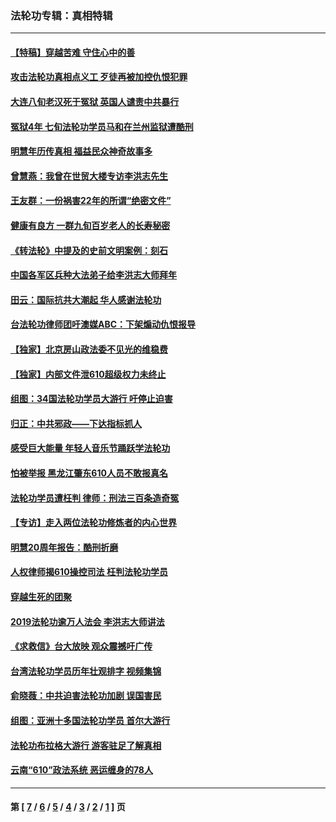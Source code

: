 ### 法轮功专辑：真相特辑
---
#### [【特稿】穿越苦难 守住心中的善](../../pages/nf4389/n13784979.md?10130430) 
#### [攻击法轮功真相点义工 歹徒再被加控仇恨犯罪](../../pages/nf4389/n13601019.md?10130430) 
#### [大连八旬老汉死于冤狱 英国人谴责中共暴行](../../pages/nf4389/n13480118.md?10130430) 
#### [冤狱4年 七旬法轮功学员马和在兰州监狱遭酷刑](../../pages/nf4389/n13304688.md?10130430) 
#### [明慧年历传真相 福益民众神奇故事多](../../pages/nf4389/n13294545.md?10130430) 
#### [曾慧燕：我曾在世贸大楼专访李洪志先生](../../pages/nf4389/n12898729.md?10130430) 
#### [王友群：一份祸害22年的所谓“绝密文件”](../../pages/nf4389/n12871750.md?10130430) 
#### [健康有良方 一群九旬百岁老人的长寿秘密](../../pages/nf4389/n12847475.md?10130430) 
#### [《转法轮》中提及的史前文明案例：刻石](../../pages/nf4389/n12758577.md?10130430) 
#### [中国各军区兵种大法弟子给李洪志大师拜年](../../pages/nf4389/n12750047.md?10130430) 
#### [田云：国际抗共大潮起 华人感谢法轮功](../../pages/nf4389/n12357708.md?10130430) 
#### [台法轮功律师团吁澳媒ABC：下架煽动仇恨报导](../../pages/nf4389/n12279917.md?10130430) 
#### [【独家】北京房山政法委不见光的维稳费](../../pages/nf4389/n12031979.md?10130430) 
#### [【独家】内部文件泄610超级权力未终止](../../pages/nf4389/n12023895.md?10130430) 
#### [组图：34国法轮功学员大游行 吁停止迫害](../../pages/nf4389/n11492658.md?10130430) 
#### [归正：中共邪政——下达指标抓人](../../pages/nf4389/n11474770.md?10130430) 
#### [感受巨大能量 年轻人音乐节踊跃学法轮功](../../pages/nf4389/n11441981.md?10130430) 
#### [怕被举报 黑龙江肇东610人员不敢报真名](../../pages/nf4389/n11436499.md?10130430) 
#### [法轮功学员遭枉判 律师：刑法三百条造奇冤](../../pages/nf4389/n11433943.md?10130430) 
#### [【专访】走入两位法轮功修炼者的内心世界](../../pages/nf4389/n11415623.md?10130430) 
#### [明慧20周年报告：酷刑折磨](../../pages/nf4389/n11387954.md?10130430) 
#### [人权律师揭610操控司法 枉判法轮功学员](../../pages/nf4389/n11313370.md?10130430) 
#### [穿越生死的团聚](../../pages/nf4389/n11258922.md?10130430) 
#### [2019法轮功逾万人法会 李洪志大师讲法](../../pages/nf4389/n11265303.md?10130430) 
#### [《求救信》台大放映 观众震撼吁广传](../../pages/nf4389/n10922251.md?10130430) 
#### [台湾法轮功学员历年壮观排字 视频集锦](../../pages/nf4389/n10878789.md?10130430) 
#### [俞晓薇：中共迫害法轮功加剧 误国害民](../../pages/nf4389/n10859260.md?10130430) 
#### [组图：亚洲十多国法轮功学员 首尔大游行](../../pages/nf4389/n10781149.md?10130430) 
#### [法轮功布拉格大游行 游客驻足了解真相](../../pages/nf4389/n10749360.md?10130430) 
#### [云南“610”政法系统 恶运缠身的78人](../../pages/nf4389/n10747534.md?10130430) 

---
#### 第 [ [7](./7.md?10130430) / [6](./6.md?10130430) / [5](./5.md?10130430) / [4](./4.md?10130430) / [3](./3.md?10130430) / [2](./2.md?10130430) / [1](./1.md?10130430) ] 页
